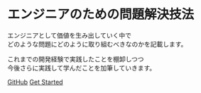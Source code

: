 # エンジニアのための問題解決技法

エンジニアとして価値を生み出していく中で  
どのような問題にどのように取り組むべきなのかを記載します。

これまでの開発経験で実践したことを棚卸しつつ  
今後さらに実践して学んだことを加筆していきます。

[GitHub](https://github.com/Kazuchanfl/how-to-solve-problems/)
[Get Started](#概要)